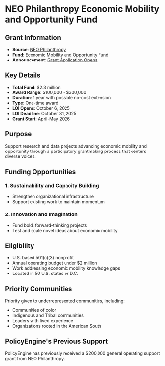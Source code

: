 # NEO Philanthropy Economic Mobility and Opportunity Fund

## Grant Information

- **Source**: [NEO Philanthropy](https://neophilanthropy.org/)
- **Fund**: Economic Mobility and Opportunity Fund
- **Announcement**: [Grant Application Opens](https://neophilanthropy.org/economic-mobility-and-opportunity-fund-opens-new-grant-application/)

## Key Details

- **Total Fund**: $2.3 million
- **Award Range**: $100,000 - $300,000
- **Duration**: 1 year with possible no-cost extension
- **Type**: One-time award
- **LOI Opens**: October 6, 2025
- **LOI Deadline**: October 31, 2025
- **Grant Start**: April-May 2026

## Purpose

Support research and data projects advancing economic mobility and opportunity through a participatory grantmaking process that centers diverse voices.

## Funding Opportunities

### 1. Sustainability and Capacity Building
- Strengthen organizational infrastructure
- Support existing work to maintain momentum

### 2. Innovation and Imagination
- Fund bold, forward-thinking projects
- Test and scale novel ideas about economic mobility

## Eligibility

- U.S. based 501(c)(3) nonprofit
- Annual operating budget under $2 million
- Work addressing economic mobility knowledge gaps
- Located in 50 U.S. states or D.C.

## Priority Communities

Priority given to underrepresented communities, including:
- Communities of color
- Indigenous and Tribal communities
- Leaders with lived experience
- Organizations rooted in the American South

## PolicyEngine's Previous Support

PolicyEngine has previously received a $200,000 general operating support grant from NEO Philanthropy.
